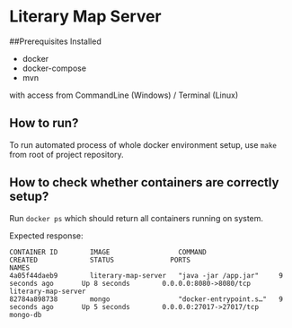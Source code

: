 # Literary Map Server

##Prerequisites
Installed 

* docker
* docker-compose
* mvn 

with access from CommandLine (Windows) / Terminal (Linux)

## How to run?
To run automated process of whole docker environment setup, use  ``make`` from root of project repository.

## How to check whether containers are correctly setup?
Run ``docker ps`` which should return all containers running on system.

Expected response:
```
CONTAINER ID        IMAGE                 COMMAND                  CREATED             STATUS              PORTS                      NAMES
4a05f44daeb9        literary-map-server   "java -jar /app.jar"     9 seconds ago       Up 8 seconds        0.0.0.0:8080->8080/tcp     literary-map-server
82784a898738        mongo                 "docker-entrypoint.s…"   9 seconds ago       Up 5 seconds        0.0.0.0:27017->27017/tcp   mongo-db

```
